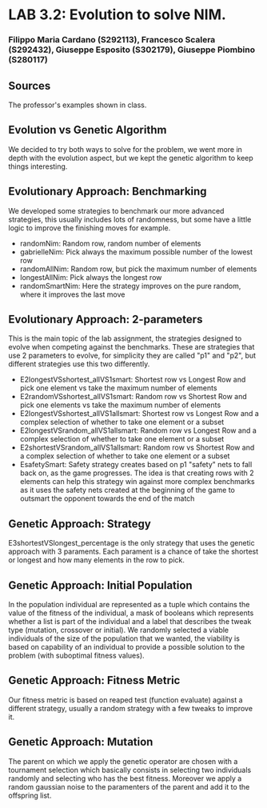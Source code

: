 # LAB 3.2: Evolution to solve NIM.
### Filippo Maria Cardano (S292113), Francesco Scalera (S292432), Giuseppe Esposito (S302179), Giuseppe Piombino (S280117)

## Sources
The professor's examples shown in class.

## Evolution vs Genetic Algorithm
We decided to try both ways to solve for the problem, we went more in depth with the evolution aspect, but we kept the genetic algorithm to keep things interesting.

## Evolutionary Approach: Benchmarking
We developed some strategies to benchmark our more advanced strategies, this usually includes lots of randomness, but some have a little logic to improve the finishing moves for example.
- randomNim: Random row, random number of elements
- gabrielleNim: Pick always the maximum possible number of the lowest row
- randomAllNim: Random row, but pick the maximum number of elements
- longestAllNim: Pick always the longest row
- randomSmartNim: Here the strategy improves on the pure random, where it improves the last move

## Evolutionary Approach: 2-parameters
This is the main topic of the lab assignment, the strategies designed to evolve when competing against the benchmarks. These are strategies that use 2 parameters to evolve, for simplicity they are called "p1" and "p2", but different strategies use this two differently.
- E2longestVSshortest_allVS1smart: Shortest row vs Longest Row and pick one element vs take the maximum number of elements
- E2randomVSshortest_allVS1smart: Random row vs Shortest Row and pick one elements vs take the maximum number of elements
- E2longestVSshortest_allVS1allsmart: Shortest row vs Longest Row and a complex selection of whether to take one element or a subset
- E2longestVSrandom_allVS1allsmart: Random row vs Longest Row and a complex selection of whether to take one element or a subset
- E2shortestVSrandom_allVS1allsmart: Random row vs Shortest Row and a complex selection of whether to take one element or a subset
- EsafetySmart: Safety strategy creates based on p1 "safety" nets to fall back on, as the game progresses. The idea is that creating rows with 2 elements can help this strategy win against more complex benchmarks as it uses the safety nets created at the beginning of the game to outsmart the opponent towards the end of the match

## Genetic Approach: Strategy
E3shortestVSlongest_percentage is the only strategy that uses the genetic approach with 3 paraments. Each parament is a chance of take the shortest or longest and how many elements in the row to pick.

## Genetic Approach: Initial Population
In the population individual are represented as a tuple which contains the value of the fitness of the individual, a mask of booleans which represents whether a list is part of the individual and a label that describes the tweak type (mutation, crossover or initial).
We randomly selected a viable individuals of the size of the population that we wanted, the viability is based on capability of an individual to provide a possible solution to the problem (with suboptimal fitness values). 

## Genetic Approach: Fitness Metric
Our fitness metric is based on reaped test (function evaluate) against a different strategy, usually a random strategy with a few tweaks to improve it.

## Genetic Approach: Mutation
The parent on which we apply the genetic operator are chosen with a tournament selection which basically consists in selecting two individuals randomly and selecting who has the best fitness.
Moreover we apply a random gaussian noise to the paramenters of the parent and add it to the offspring list.


